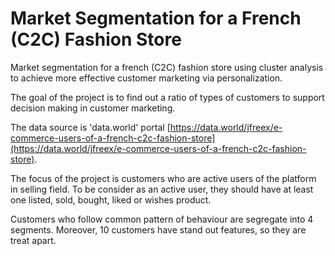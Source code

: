 # Market Segmentation for a French (C2C) Fashion Store

Market segmentation for a french (C2C) fashion store using cluster analysis to achieve more effective customer marketing via personalization.       

The goal of the project is to find out a ratio of types of customers to support decision making in customer marketing.   

The data source is 'data.world' portal [https://data.world/jfreex/e-commerce-users-of-a-french-c2c-fashion-store](https://data.world/jfreex/e-commerce-users-of-a-french-c2c-fashion-store).  

The focus of the project is customers who are active users of the platform in selling field. To be consider as an active user, they should have at least one listed, sold, bought, liked or wishes product.  

Customers who follow common pattern of behaviour are segregate into 4 segments.  Moreover, 10 customers have stand out features, so they are treat apart.         

